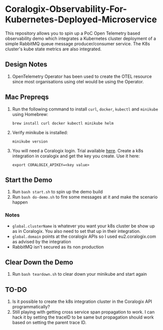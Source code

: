 # Coralogix-Observability-For-Kubernetes-Deployed-Microservice

This repository allows you to spin up a PoC Open Telemetry based observability demo which integrates a Kubernetes cluster deployment of a simple RabbitMQ queue message producer/consumer service. The K8s cluster's kube state metrics are also integrated.

## Design Notes

1. OpenTelemetry Operator has been used to create the OTEL resource since most organisations using otel would be using the Operator.

## Mac Prepreqs

1. Run the following command to install `curl`, `docker`, `kubectl` and `minikube` using Homebrew:

   `brew install curl docker kubectl minikube helm`

2. Verify minikube is installed:

    `minikube version`

3. You will need a Coralogix login. Trial available [here](https://dashboard.eu2.coralogix.com/#/signup). Create a k8s integration in coralogix and get the key you create. Use it here:

    `export CORALOGIX_APIKEY=<key value>`



## Start the Demo

1. Run `bash start.sh` to spin up the demo build
2. Run `bash do-demo.sh` to fire some messages at it and make the scenario happen

### Notes

* `global.clusterName` is whatever you want your k8s cluster be show up as in Coralogix. You also need to set that up in their integration.
* `global.domain` points at the coralogix APIs so I used eu2.coralogix.com as advised by the integration
* RabbitMQ isn't secured as its non production


## Clear Down the Demo

1. Run `bash teardown.sh` to clear down your minikube and start again

## TO-DO
1. Is it possible to create the k8s integration cluster in the Coralogix API programmatically?
2. Still playing with getting cross service span propagation to work. I can hack it by setting the traceID to be same but propagation should work based on setting the parent trace ID.